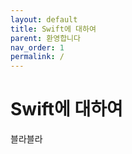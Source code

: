 ```yaml
---
layout: default
title: Swift에 대하여
parent: 환영합니다
nav_order: 1
permalink: /
---
```


# Swift에 대하여

블라블라